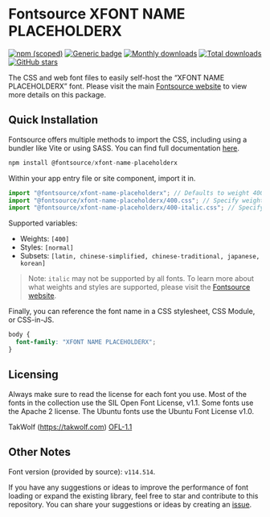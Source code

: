 # Fontsource XFONT NAME PLACEHOLDERX

[![npm (scoped)](https://img.shields.io/npm/v/@fontsource/xfont-name-placeholderx?color=brightgreen)](https://www.npmjs.com/package/@fontsource/xfont-name-placeholderx) [![Generic badge](https://img.shields.io/badge/fontsource-passing-brightgreen)](https://github.com/fontsource/fontsource) [![Monthly downloads](https://badgen.net/npm/dm/@fontsource/xfont-name-placeholderx)](https://github.com/fontsource/fontsource) [![Total downloads](https://badgen.net/npm/dt/@fontsource/xfont-name-placeholderx)](https://github.com/fontsource/fontsource) [![GitHub stars](https://img.shields.io/github/stars/fontsource/fontsource.svg?style=social&label=Star)](https://github.com/fontsource/fontsource/stargazers)

The CSS and web font files to easily self-host the “XFONT NAME PLACEHOLDERX” font. Please visit the main [Fontsource website](https://fontsource.org/fonts/xfont-name-placeholderx) to view more details on this package.

## Quick Installation

Fontsource offers multiple methods to import the CSS, including using a bundler like Vite or using SASS. You can find full documentation [here](https://fontsource.org/docs/getting-started/introduction).

```javascript
npm install @fontsource/xfont-name-placeholderx
```

Within your app entry file or site component, import it in.

```javascript
import "@fontsource/xfont-name-placeholderx"; // Defaults to weight 400
import "@fontsource/xfont-name-placeholderx/400.css"; // Specify weight
import "@fontsource/xfont-name-placeholderx/400-italic.css"; // Specify weight and style
```

Supported variables:
- Weights: `[400]`
- Styles: `[normal]`
- Subsets: `[latin, chinese-simplified, chinese-traditional, japanese, korean]`

> Note: `italic` may not be supported by all fonts. To learn more about what weights and styles are supported, please visit the [Fontsource website](https://fontsource.org/fonts/xfont-name-placeholderx).

Finally, you can reference the font name in a CSS stylesheet, CSS Module, or CSS-in-JS.

```css
body {
  font-family: "XFONT NAME PLACEHOLDERX";
}
```

## Licensing
Always make sure to read the license for each font you use. Most of the fonts in the collection use the SIL Open Font License, v1.1. Some fonts use the Apache 2 license. The Ubuntu fonts use the Ubuntu Font License v1.0.

TakWolf (https://takwolf.com)
[OFL-1.1](https://raw.githubusercontent.com/TakWolf/fusion-pixel-font/master/LICENSE-OFL)

## Other Notes
Font version (provided by source): `v114.514`.

If you have any suggestions or ideas to improve the performance of font loading or expand the existing library, feel free to star and contribute to this repository. You can share your suggestions or ideas by creating an [issue](https://github.com/fontsource/fontsource/issues).